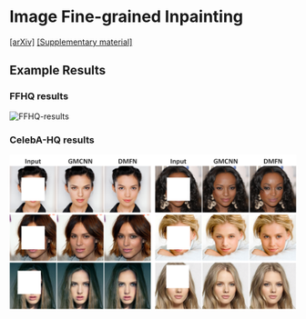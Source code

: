# Image Fine-grained Inpainting

[[arXiv]](https://arxiv.org/abs/2002.02609)
[[Supplementary material]](https://drive.google.com/open?id=1nDNWoK2lWCW3g0URl9VNXbKooVlbMBxG)

## Example Results
### FFHQ results
![FFHQ-results](figures/FFHQ_results.png)

### CelebA-HQ results
![CelebA-HQ-results](figures/CelebA-HQ_results.png)
